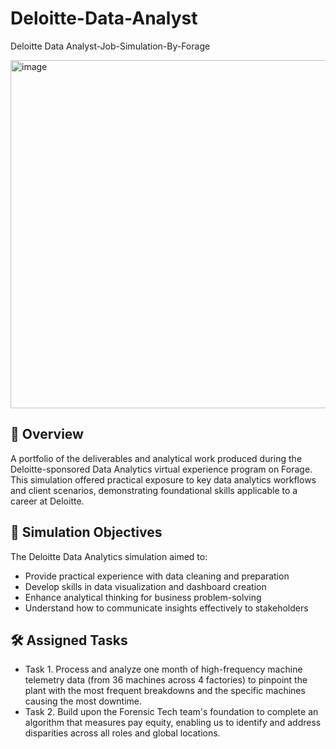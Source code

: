 # Deloitte-Data-Analyst
Deloitte Data Analyst-Job-Simulation-By-Forage

<img width="2560" height="557" alt="image" src="https://github.com/user-attachments/assets/483b54d8-4e09-4a70-8e16-7794b996c620" />


## 📌 Overview
A portfolio of the deliverables and analytical work produced during the Deloitte-sponsored Data Analytics virtual experience program on Forage. This simulation offered practical exposure to key data analytics workflows and client scenarios, demonstrating foundational skills applicable to a career at Deloitte.

## 🎯 Simulation Objectives
The Deloitte Data Analytics simulation aimed to:
* Provide practical experience with data cleaning and preparation
* Develop skills in data visualization and dashboard creation
* Enhance analytical thinking for business problem-solving
* Understand how to communicate insights effectively to stakeholders

## 🛠️  Assigned Tasks
* Task 1. Process and analyze one month of high-frequency machine telemetry data (from 36 machines across 4 factories) to pinpoint the plant with the most frequent breakdowns and the specific machines causing the most downtime.
* Task 2.  Build upon the Forensic Tech team's foundation to complete an algorithm that measures pay equity, enabling us to identify and address disparities across all roles and global locations.
